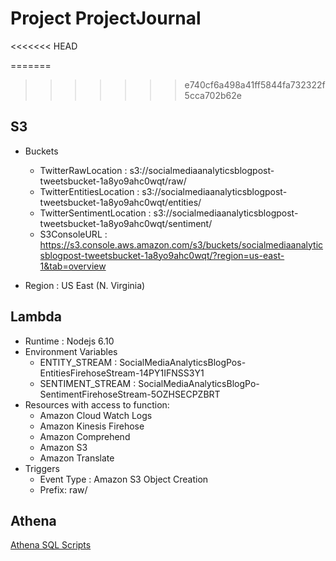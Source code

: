 # Project ProjectJournal

<<<<<<< HEAD

=======
>>>>>>> e740cf6a498a41ff5844fa732322f5cca702b62e

## S3
* Buckets
  * TwitterRawLocation : s3://socialmediaanalyticsblogpost-tweetsbucket-1a8yo9ahc0wqt/raw/
  * TwitterEntitiesLocation : s3://socialmediaanalyticsblogpost-tweetsbucket-1a8yo9ahc0wqt/entities/
  * TwitterSentimentLocation : s3://socialmediaanalyticsblogpost-tweetsbucket-1a8yo9ahc0wqt/sentiment/
  * S3ConsoleURL : https://s3.console.aws.amazon.com/s3/buckets/socialmediaanalyticsblogpost-tweetsbucket-1a8yo9ahc0wqt/?region=us-east-1&tab=overview

* Region : US East (N. Virginia)

## Lambda
* Runtime : Nodejs 6.10
* Environment Variables
  * ENTITY_STREAM : SocialMediaAnalyticsBlogPos-EntitiesFirehoseStream-14PY1IFNSS3Y1
  * SENTIMENT_STREAM : SocialMediaAnalyticsBlogPo-SentimentFirehoseStream-5OZHSECPZBRT
* Resources with access to function:
  * Amazon Cloud Watch Logs
  * Amazon Kinesis Firehose
  * Amazon Comprehend
  * Amazon S3
  * Amazon Translate
* Triggers
  * Event Type : Amazon S3 Object Creation
  * Prefix: raw/

## Athena
[Athena SQL Scripts](https://github.com/aakashalurkar/cmpe266-project/blob/master/sql_scripts.txt)
